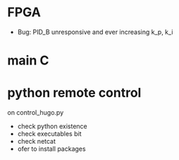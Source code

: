 # FPGA

  - Bug: PID_B unresponsive and ever increasing k_p, k_i 

# main C


# python remote control

on control_hugo.py
  - check python existence
  - check executables bit
  - check netcat
  - ofer to install packages

